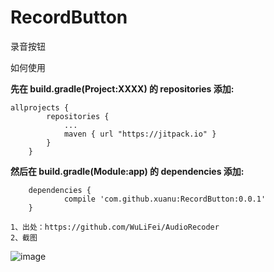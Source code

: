 # RecordButton
录音按钮

如何使用

**先在 build.gradle(Project:XXXX) 的 repositories 添加:**

```
allprojects {
		repositories {
			...
			maven { url "https://jitpack.io" }
		}
	}
```

**然后在 build.gradle(Module:app) 的 dependencies 添加:**

```
	dependencies {
	        compile 'com.github.xuanu:RecordButton:0.0.1'
	}
```


	1、出处：https://github.com/WuLiFei/AudioRecoder
	2、截图  
![image](https://github.com/xuanu/RecordButton/raw/master/screenshot/430632-5a2e63b8cc49ae98.gif)
